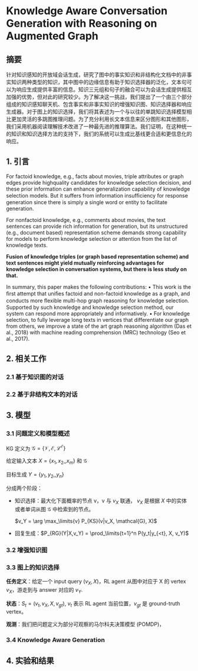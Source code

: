 # Knowledge Aware Conversation Generation with Reasoning on Augmented Graph

## 摘要

针对知识感知的开放域会话生成，研究了图中的事实知识和非结构化文档中的非事实知识两种类型的知识，其中图中的边缘信息有助于知识选择器的泛化，文本句可以为响应生成提供丰富的信息。知识三元组和句子的融合可以为会话生成提供相互加强的优势，但对此的研究较少。为了解决这一挑战，我们提出了一个由三个部分组成的知识感知聊天机、包含事实和非事实知识的增强知识图、知识选择器和响应生成器。对于图上的知识选择，我们将其表述为一个与以往的单跳知识选择模型相比更加灵活的多跳图推理问题。为了充分利用长文本信息来区分图形和其他图形，我们采用机器阅读理解技术改进了一种最先进的推理算法。我们证明，在这种统一的知识和知识选择方法的支持下，我们的系统可以生成比基线更合适和更信息化的响应。

## 1. 引言

For factoid knowledge, e.g., facts about movies, triple attributes or graph edges provide highquality candidates for knowledge selection decision, and these prior information can enhance generalization capability of knowledge selection models. But it suffers from information insufﬁciency for response generation since there is simply a single word or entity to facilitate generation. 

For nonfactoid knowledge, e.g., comments about movies, the text sentences can provide rich information for generation, but its unstructured (e.g., document based) representation scheme demands strong capability for models to perform knowledge selection or attention from the list of knowledge texts.

**Fusion of knowledge triples (or graph based representation scheme) and text sentences might yield mutually reinforcing advantages for knowledge selection in conversation systems, but there is less study on that.**

In summary, this paper makes the following contributions:
• This work is the ﬁrst attempt that uniﬁes factoid and non-factoid knowledge as a graph,
and conducts more ﬂexible multi-hop graph reasoning for knowledge selection. Supported by such knowledge and knowledge selection method, our system can respond more appropriately and informatively.
• For knowledge selection, to fully leverage long texts in vertices that differentiate our graph from others, we improve a state of the art graph reasoning algorithm (Das et al., 2018) with machine reading comprehension (MRC) technology (Seo et al., 2017).

## 2. 相关工作

### 2.1 基于知识图的对话

### 2.2 基于非结构文本的对话



## 3. 模型

### 3.1 问题定义和模型概述

KG 定义为 $\mathcal{G}=\{\mathcal{V},\mathcal{E}, \mathcal{L}^{\mathcal{E}}\}​$

给定输入文本 $X=\{x_1,x_2,,x_m\}$ 和 $\mathcal{G}$

目标生成 $Y = \{y_1,y_2,,y_n\}$

分成两个阶段：

- 知识选择：最大化下面概率的节点 v，v 与 $v_X$ 联通， $v_X$ 是根据 $X$ 中的实体或者单词从图 $\mathcal{G}​$ 中检索到的节点。

  $v_Y = \arg \max_\limits{v} P_{KS}(v|v_X, \mathcal{G}, X)​$

- 回复生成：$P_{RG}(Y|X,v_Y) = \prod_\limits{t=1}^n P(y_t|y_{<t}, X, v_Y)​$

### 3.2 增强知识图

### 3.3 图上的知识选择

**任务定义**：给定一个 input query $(v_X,X)$，RL agent 从图中对应于 X 的 vertex $v_X$，游走到与 answer 对应的 $v_Y$.

**状态**：$S_t=(v_t, v_X, X, v_{gt})$, $v_t$ 表示 RL agent 当前位置，$v_{gt}$ 是 ground-truth vertex。

**观测**：我们把问题定义为部分可观察的马尔科夫决策模型 (POMDP)，

### 3.4 Knowledge Aware Generation

## 4. 实验和结果